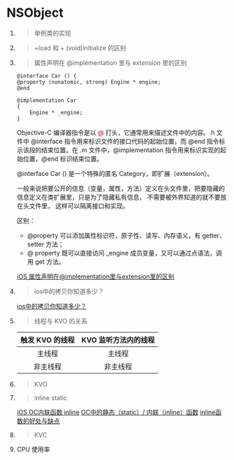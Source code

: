 # NSObject

1. > 单例类的实现

2. > +load 和 + (void)initialize 的区别

3. > 属性声明在 @implementation 里与 extension 里的区别

	```
	@interface Car () {
	@property (nonatomic, strong) Engine * engine;
	@end
	
	@implementation Car 
	{ 
	    Engine * _engine;
	}
	```
	
	Objective-C 编译器指令是以 <font color=#cc0000>@</font> 打头，它通常用来描述文件中的内容。.h 文件中 @interface 指令用来标识文件的接口代码的起始位置，而 @end 指令标示该段的结束位置。在 .m 文件中，@implementation 指令用来标识实现的起始位置，@end 标识结束位置。
	
	@interface Car () 是一个特殊的匿名 Category，即扩展（extension）。
	
	一般来说把要公开的信息（变量，属性，方法）定义在头文件里，把要隐藏的信息定义在类扩展里，只是为了隐藏私有信息， 不需要被外界知道的就不要放在头文件里， 这样可以隔离接口和实现。
	
	区别：
	
	* @property 可以添加属性标识符，原子性、读写、内存语义，有 getter、setter 方法；
	* @ property 既可以直接访问 _engine 成员变量，又可以通过点语法，调用 get 方法。
	
	[iOS 属性声明在@implementation里与extension里的区别](https://blog.csdn.net/zhongbeida_xue/article/details/51456858)
	
4. > ios中的拷贝你知道多少？

	[ios中的拷贝你知道多少？](https://www.jianshu.com/p/4e5fde48fcda)
	
5. > 线程与 KVO 的关系

	|触发 KVO 的线程|KVO 监听方法内的线程|
	|:-----:|:------:|
	|主线程|主线程|
	|非主线程|非主线程|
	
6. > KVO

7. > inline static

	[iOS OC内联函数 inline](https://www.jianshu.com/p/d557b0831c6a)
	[OC中的静态（static）/ 内联（inline）函数](https://www.jianshu.com/p/7fb0008ed730)
       [inline函数的好处与缺点](https://blog.csdn.net/tsinfeng/article/details/5871043)

8. > KVC

9. CPU 使用率